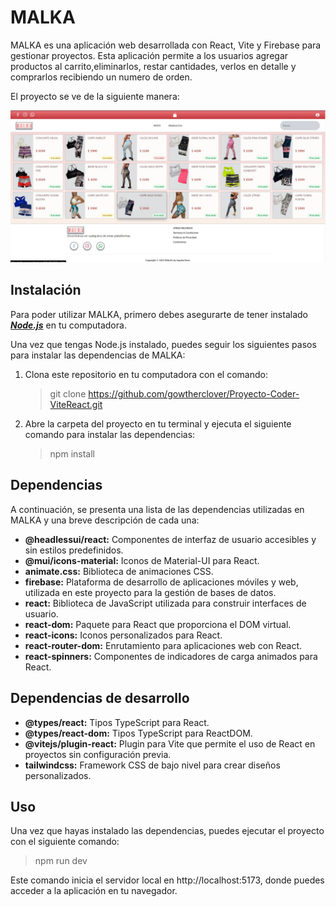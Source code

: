 MALKA
====================
MALKA es una aplicación web desarrollada con React, Vite y Firebase para gestionar proyectos. Esta aplicación permite a los usuarios agregar productos al carrito,eliminarlos, restar cantidades, verlos en detalle y comprarlos recibiendo un numero de orden.

El proyecto se ve de la siguiente manera:

![MALKA e-commerce](/src/assets/vista%20de%20la%20pagina.jpeg)

Instalación
----------------------
Para poder utilizar MALKA, primero debes asegurarte de tener instalado ***[Node.js](https://nodejs.org/)*** en tu computadora.

Una vez que tengas Node.js instalado, puedes seguir los siguientes pasos para instalar las dependencias de MALKA:

1. Clona este repositorio en tu computadora con el comando:
    >git clone https://github.com/gowtherclover/Proyecto-Coder-ViteReact.git

2. Abre la carpeta del proyecto en tu terminal y ejecuta el siguiente comando para instalar las dependencias:
    >npm install

Dependencias
-------------
A continuación, se presenta una lista de las dependencias utilizadas en MALKA y una breve descripción de cada una:

- **@headlessui/react:** Componentes de interfaz de usuario accesibles y sin estilos predefinidos.
- **@mui/icons-material:** Iconos de Material-UI para React.
- **animate.css:** Biblioteca de animaciones CSS.
- **firebase:** Plataforma de desarrollo de aplicaciones móviles y web, utilizada en este proyecto para la gestión de bases de datos.
- **react:** Biblioteca de JavaScript utilizada para construir interfaces de usuario.
- **react-dom:** Paquete para React que proporciona el DOM virtual.
- **react-icons:** Iconos personalizados para React.
- **react-router-dom:** Enrutamiento para aplicaciones web con React.
- **react-spinners:** Componentes de indicadores de carga animados para React.

Dependencias de desarrollo
----------------------------
- **@types/react:** Tipos TypeScript para React.
- **@types/react-dom:** Tipos TypeScript para ReactDOM.
- **@vitejs/plugin-react:** Plugin para Vite que permite el uso de React en proyectos sin configuración previa.
- **tailwindcss:** Framework CSS de bajo nivel para crear diseños personalizados.

Uso
------------------------
Una vez que hayas instalado las dependencias, puedes ejecutar el proyecto con el siguiente comando:

>npm run dev

Este comando inicia el servidor local en http://localhost:5173, donde puedes acceder a la aplicación en tu navegador.
